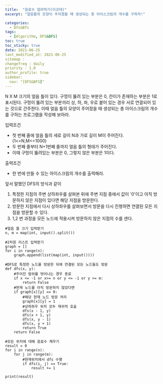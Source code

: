 ```yaml
---
title:  "음료수 얼려먹기(이코테)"
excerpt: "얼음틀의 모양이 주어졌을 때 생성되는 총 아이스크림의 개수를 구하자!"

categories:
  - Dfs&Bfs
tags:
  - [Algorithm, DFS&BFS]
toc: true
toc_sticky: true
date: 2021-06-25
last_modified_at: 2021-06-25
sitemap :
changefreq : daily
priority : 1.0
author_profile: true
sidebar:
  nav: "[DFS&BFS]"
---
```

N X M 크기의 얼음 틀이 있다. 구멍이 뚫려 있는 부분은 0, 칸이가 존재하는 부분은 1로 표시된다.
구멍이 뚫려 있는 부분끼리 상, 하, 좌, 우로 붙어 있는 경우 서로 연결되어 있는 것으로 간주한다. 이때 얼음 틀의 모양이 주어졌을 때 생성되는 총 아이스크림의 개수를 구하는 프로그램을 작성해 보아라.

입력조건
- 첫 번째 줄에 얼음 틀의 세로 길이 N과 가로 길이 M이 주어진다. (1<=N,M<=1000)
- 두 번째 줄부터 N+1번째 줄까지 얼음 틀의 형태가 주어진다.
- 이때 구멍이 뚫려있는 부분은 0, 그렇지 않은 부분은 1이다.

출력조건
- 한 번에 만들 수 있는 아이스크림의 개수를 출력해라.

앞서 말했던 DFS의 방식과 같이
1. 특정한 지점의 주변 상하좌우를 살펴본 뒤에 주변 지점 중에서 값이 '0'이고
   아직 방문하지 않은 지점이 있다면 해당 지점을 방문한다.
2. 방문한 지점에서 다시 상하좌우를 살펴보면서 방문을 다시 진행하면
   연결된 모든 지점을 방문할 수 있다.
3. 1,2 번 과정을 모든 노드에 적용시켜 방문하지 않은 지점의 수를 샌다.
```
#얼음 틀 크기 입력받기
n, m = map(int, input().split())

#2차원 리스트 입력받기
graph = []
for i in range(n):
    graph.append(list(map(int, input())))

#DFS로 특정한 노드를 방문한 뒤에 연결된 모든 노드들도 방문
def dfs(x, y):
    #주어진 범위를 벗어나는 경우 종료
    if x <= -1 or x>= n or y <= -1 or y >= m:
        return False
    #현재 노드를 아직 방문하지 않았다면
    if graph[x][y] == 0:
        #해당 현재 노드 방문 처리
        graph[x][y] = 1
        #상하좌우 위치 모두 재귀적 호출
        dfs(x - 1, y)
        dfs(x + 1, y)
        dfs(x, y - 1)
        dfs(x, y + 1)
        return True
    return False

#모든 위치에 대해 음료수 채우기
result = 0
for i in range(n):
    for j in range(m):
        #현재위치에서 dfs 수행
        if dfs(i, j) == True:
            result += 1

print(result)
```